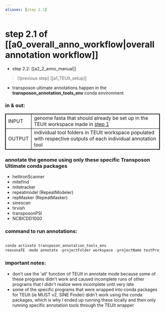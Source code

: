 ```yaml
---
aliases: [step 2.1]
---
```

# step 2.1 of [[a0_overall_anno_workflow|overall annotation workflow]]
- step 2.2: [[a2_2_anno_manual]]
> [!previous step]
> [[a1_TEUlt_setup]]
- transposon ultimate annotations happen in the **transposon_annotation_tools_env** conda environment

### in & out:
<table cellpadding="5" style="border: 1px solid black">
    <tr style="border: 1px solid black">
        <td style="border: 1px solid black" >INPUT</td>
        <td style="border: 1px solid black">genome fasta that should already be set up in the TEUlt workspace made in <a href="1_TEUlt_setup.md" class="internal-link">step 1</a></td>
    </tr>
    <tr>
        <td style="border: 1px solid black">OUTPUT</td>
        <td style="border: 1px solid black">individual tool folders in TEUlt workspace populated with respective outputs of each individual annotation tool</td>
    </tr>
</table>


### annotate the genome using only these specific Transposon Ultimate conda packages
- helitronScanner
- mitefind
- mitetracker
- repeatmodel (RepeatModeler)
- repMasker (RepeatMasker)
- sinescan
- tirvish
- transposonPSI
- NCBICDD1000

### command to run annotations:

```python

conda activate transposon_annotation_tools_env
reasonaTE -mode annotate -projectFolder workspace -projectName testProject -tool <toolname>

```


### important notes:
- don't use the 'all' function of TEUlt in annotate mode because some of these programs didn't work and caused incomplete runs of other programs that I didn't realize were incomplete until very late
- some of the specific programs that were wrapped into conda packages for TEUlt (ie MUST v2, SINE Finder) didn't work using the conda packages, which is why I ended up running these locally and then only running specific annotation tools through the TEUlt wrapper





